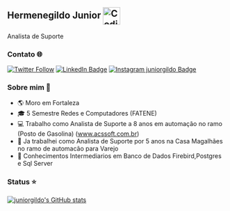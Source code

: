 ## Hermenegildo Junior <img alt="Coding Gif" src="https://media2.giphy.com/media/du3J3cXyzhj75IOgvA/giphy.gif?cid=790b76118849e7b024333f0377101b6f9d71150022128261&rid=giphy.gif&ct=g" height="40" width="40" align="center"/>&nbsp;<br/> 


Analista de Suporte </br>

### Contato 🌐

[![Twitter Follow](https://img.shields.io/twitter/follow/juniorgildo?color=00acee&label=juniorgildo&logo=twitter&logoColor=00acee&style=for-the-badge)](https://twitter.com/juniorgildo/)
[![LinkedIn Badge](https://shields.io/badge/-JuniorGildo-blue?style=flate-square&logo=Linkedin&logoColor=white&link=https://www.linkedin.com/in/j%C3%BAnior-gildo-729764214/)](https://www.linkedin.com/in/j%C3%BAnior-gildo-729764214/)
[![Instagram juniorgildo Badge](https://img.shields.io/badge/Instagram-juniorgildo-6a0dad?style=for-the-badge&logo=instagram&logoColor=purple)](https://www.instagram.com/juniorgildo/)


### Sobre mim 🎯

- 🌎 Moro em Fortaleza 
- 🎓 5 Semestre Redes e Computadores (FATENE)
- 💻 Trabalho como Analista de Suporte a 8 anos em automação no ramo (Posto de Gasolina) (www.acssoft.com.br)
- 📰 Ja trabalhei como Analista de Suporte por 5 anos na Casa Magalhães no ramo de automacão para Varejo
- 🏦 Conhecimentos Intermediarios em Banco de Dados Firebird,Postgres e Sql Server
                                                                                                                 
                                                                                                                 
### Status ⭐



[![juniorgildo's GitHub stats](https://github-readme-stats.vercel.app/api?username=juniorgildo&show_icons=true&count_private=true&theme=buefy&title_color=00acee&icon_color=FF0000)](https://github.com/juniorgildo)

